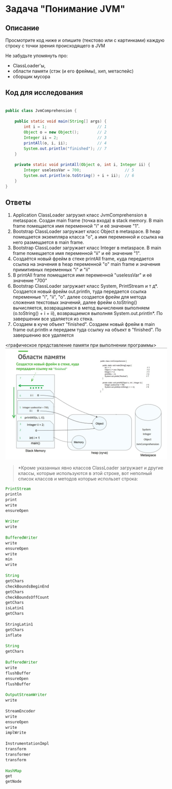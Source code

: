 # Задача "Понимание JVM"

## Описание
Просмотрите код ниже и опишите (текстово или с картинками) каждую строку с точки зрения происходящего в JVM  

Не забудьте упомянуть про: 
- ClassLoader'ы, 
- области памяти (стэк (и его фреймы), хип, метаспейс)  
- сборщик мусора

## Код для исследования
```java

public class JvmComprehension {

    public static void main(String[] args) {
        int i = 1;                      // 1 
        Object o = new Object();        // 2
        Integer ii = 2;                 // 3
        printAll(o, i, ii);             // 4
        System.out.println("finished"); // 7
    }

    private static void printAll(Object o, int i, Integer ii) {
        Integer uselessVar = 700;                   // 5
        System.out.println(o.toString() + i + ii);  // 6
    }
}

```

## Ответы 

1. Application ClassLoader загрузил класс JvmComprehension в metaspace. Создан main frame (точка входа) в stack memory. В main frame помещается имя переменной "i" и её значение "1".
2. Bootstrap ClassLoader загружает класс Object в metaspace. В heap помещается экземпляра класса "o", а имя переменной и ссылка на него размещается в main frame.
3. Bootstrap ClassLoader загружает класс Integer в metaspace. В main frame помещается имя переменной "ii" и её значение "1".
4. Создаётся новый фрейм в стеке printAll frame, куда передается ссылка на значения в heap переменной "o" main frame и значения примитивных переменных "i" и "ii"
5. В printAll frame помещается имя переменной "uselessVar" и её значение "700"
6. Bootstrap ClassLoader загружает класс System, PrintStream и т д*. Создается новый фрейм out.println, туда передается ссылка переменные "i",
 "ii", "o". далее создается фрейм для метода сложения текстовых значений, далее фрейм o.toString() вычисляется, возвращаемся в метод
 вычисления выполняем (o.toString() + i + ii), возвращаемся выполняя System.out.println*. По завершении все удаляется из стека.
7. Создаем в куче объект "finished". Создаем новый фрейм в main frame out.println и передаем туда ссылку на объект в "finished". По завершению все удаляется

<графическое представление памяти при выполнении программы> <img src="./img/OP.jpg" alt="JVM">






> *Кроме указанных явно классов ClassLoader загружает и другие классы, которые используются в этой строке,
вот неполный список классов и методов которые использет строка:

```java 
PrintStream
println
print
write
ensureOpen

Writer
write

BufferedWriter
write
ensureOpen
write
min
write

String
getChars
checkBoundsBeginEnd
getChars
checkBoundsOffCount
getChars
isLatin1
getChars

StringLatin1
getChars
inflate

String
getChars

BufferedWriter
write
flushBuffer
ensureOpen
flushBuffer

OutputStreamWriter
write

StreamEncoder
write
ensureOpen
write
implWrite

InstrumentationImpl
transform
transformer
transform

HashMap
get
getNode
```
